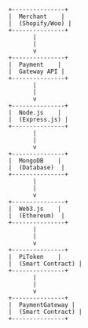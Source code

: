                                       +---------------+
                                      |  Merchant    |
                                      |  (Shopify/Woo) |
                                      +---------------+
                                             |
                                             |
                                             v
                                      +---------------+
                                      |  Payment    |
                                      |  Gateway API |
                                      +---------------+
                                             |
                                             |
                                             v
                                      +---------------+
                                      |  Node.js    |
                                      |  (Express.js) |
                                      +---------------+
                                             |
                                             |
                                             v
                                      +---------------+
                                      |  MongoDB    |
                                      |  (Database)  |
                                      +---------------+
                                             |
                                             |
                                             v
                                      +---------------+
                                      |  Web3.js    |
                                      |  (Ethereum)  |
                                      +---------------+
                                             |
                                             |
                                             v
                                      +---------------+
                                      |  PiToken    |
                                      |  (Smart Contract) |
                                      +---------------+
                                             |
                                             |
                                             v
                                      +---------------+
                                      |  PaymentGateway |
                                      |  (Smart Contract) |
                                      +---------------+
